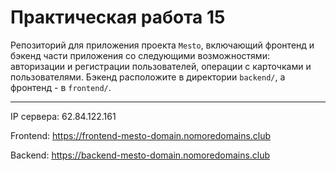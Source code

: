 # Практическая работа 15
Репозиторий для приложения проекта `Mesto`, включающий фронтенд и бэкенд части приложения со следующими возможностями: авторизации и регистрации пользователей, операции с карточками и пользователями. Бэкенд расположите в директории `backend/`, а фронтенд - в `frontend/`. 

---

IP сервера: 62.84.122.161

Frontend: https://frontend-mesto-domain.nomoredomains.club

Backend: https://backend-mesto-domain.nomoredomains.club

